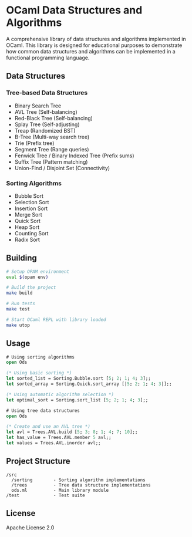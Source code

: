 # OCaml Data Structures and Algorithms

A comprehensive library of data structures and algorithms implemented in OCaml. This library is designed for educational purposes to demonstrate how common data structures and algorithms can be implemented in a functional programming language.

## Data Structures

### Tree-based Data Structures
- Binary Search Tree
- AVL Tree (Self-balancing)
- Red-Black Tree (Self-balancing)
- Splay Tree (Self-adjusting)
- Treap (Randomized BST)
- B-Tree (Multi-way search tree)
- Trie (Prefix tree)
- Segment Tree (Range queries)
- Fenwick Tree / Binary Indexed Tree (Prefix sums)
- Suffix Tree (Pattern matching)
- Union-Find / Disjoint Set (Connectivity)

### Sorting Algorithms
- Bubble Sort
- Selection Sort
- Insertion Sort
- Merge Sort
- Quick Sort
- Heap Sort
- Counting Sort
- Radix Sort

## Building

```bash
# Setup OPAM environment
eval $(opam env)

# Build the project
make build

# Run tests
make test

# Start OCaml REPL with library loaded
make utop
```

## Usage

```ocaml
# Using sorting algorithms
open Ods

(* Using basic sorting *)
let sorted_list = Sorting.Bubble.sort [5; 2; 1; 4; 3];;
let sorted_array = Sorting.Quick.sort_array [|5; 2; 1; 4; 3|];;

(* Using automatic algorithm selection *)
let optimal_sort = Sorting.sort_list [5; 2; 1; 4; 3];;

# Using tree data structures
open Ods

(* Create and use an AVL tree *)
let avl = Trees.AVL.build [5; 3; 8; 1; 4; 7; 10];;
let has_value = Trees.AVL.member 5 avl;;
let values = Trees.AVL.inorder avl;;
```

## Project Structure

```
/src
  /sorting        - Sorting algorithm implementations
  /trees          - Tree data structure implementations
  ods.ml          - Main library module
/test             - Test suite
```

## License

Apache License 2.0